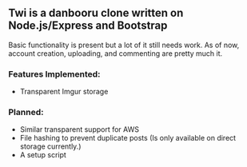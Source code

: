 Twi is a danbooru clone written on Node.js/Express and Bootstrap
----------------------------------------------------------------
Basic functionality is present but a lot of it still needs work.
As of now, account creation, uploading, and commenting are pretty much it.

### Features Implemented:
- Transparent Imgur storage

### Planned:
- Similar transparent support for AWS
- File hashing to prevent duplicate posts (Is only available on direct storage currently.)
- A setup script